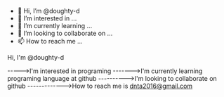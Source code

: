 - 👋 Hi, I’m @doughty-d
- 👀 I’m interested in ...
- 🌱 I’m currently learning ...
- 💞️ I’m looking to collaborate on ...
- 📫 How to reach me ...

<!---
doughty-d/doughty-d is a ✨ special ✨ repository because its `README.md` (this file) appears on your GitHub profile.
You can click the Preview link to take a look at your changes.
--->Hi, I'm @doughty-d
----->I'm interested in programing
------->I'm currently learning programing language at github
---------->I'm looking to collaborate on github
------------->How to reach me is dnta2016@gmail.com
